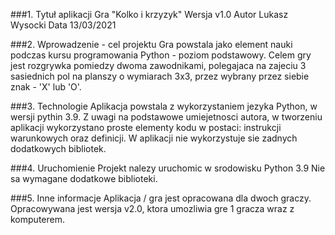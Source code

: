 ###1. Tytuł aplikacji
Gra "Kolko i krzyzyk"
Wersja v1.0
Autor Lukasz Wysocki
Data 13/03/2021

###2. Wprowadzenie - cel projektu
Gra powstala jako element nauki podczas kursu programowania Python - poziom podstawowy. 
Celem gry jest rozgrywka pomiedzy dwoma zawodnikami, polegajaca na zajeciu 3 sasiednich pol na planszy o wymiarach 3x3, przez wybrany przez siebie znak - 'X' lub 'O'.

###3. Technologie
Aplikacja powstala z wykorzystaniem jezyka Python, w wersji pythin 3.9.
Z uwagi na podstawowe umiejetnosci autora, w tworzeniu aplikacji wykorzystano proste elementy kodu w postaci: instrukcji warunkowych oraz definicji.
W aplikacji nie wykorzystuje sie zadnych dodatkowych bibliotek.

###4. Uruchomienie
Projekt nalezy uruchomic w srodowisku Python 3.9
Nie sa wymagane dodatkowe biblioteki.

###5. Inne informacje
Aplikacja / gra jest opracowana dla dwoch graczy. 
Opracowywana jest wersja v2.0, ktora umozliwia gre 1 gracza wraz z komputerem.

